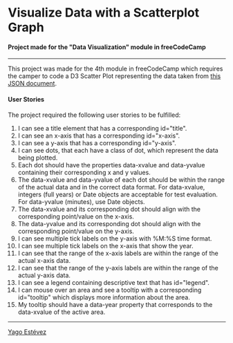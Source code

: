 # Visualize Data with a Scatterplot Graph
#### Project made for the "Data Visualization" module in freeCodeCamp 
---

This project was made for the 4th module in freeCodeCamp which requires the camper to code a D3 Scatter Plot representing the data taken from [this JSON document](https://raw.githubusercontent.com/freeCodeCamp/ProjectReferenceData/master/cyclist-data.json).

#### User Stories

The project required the following user stories to be fulfilled:

1. I can see a title element that has a corresponding id="title".
2. I can see an x-axis that has a corresponding id="x-axis".
3. I can see a y-axis that has a corresponding id="y-axis".
4. I can see dots, that each have a class of dot, which represent the data being plotted.
5. Each dot should have the properties data-xvalue and data-yvalue containing their corresponding x and y values.
6. The data-xvalue and data-yvalue of each dot should be within the range of the actual data and in the correct data format. For data-xvalue, integers (full years) or Date objects are acceptable for test evaluation. For data-yvalue (minutes), use Date objects.
7. The data-xvalue and its corresponding dot should align with the corresponding point/value on the x-axis.
8. The data-yvalue and its corresponding dot should align with the corresponding point/value on the y-axis.
9. I can see multiple tick labels on the y-axis with %M:%S time format.
10. I can see multiple tick labels on the x-axis that show the year.
11. I can see that the range of the x-axis labels are within the range of the actual x-axis data.
12. I can see that the range of the y-axis labels are within the range of the actual y-axis data.
13. I can see a legend containing descriptive text that has id="legend".
14. I can mouse over an area and see a tooltip with a corresponding id="tooltip" which displays more information about the area.
15. My tooltip should have a data-year property that corresponds to the data-xvalue of the active area.

---
[Yago Estévez](https://twitter.com/yagoestevez)